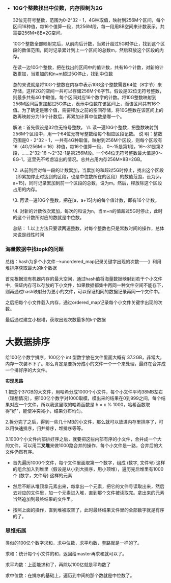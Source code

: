 - ### 10G个整数找出中位数，内存限制为2G

  32位无符号整数，范围为0-2^32 - 1，4G种取值，映射到256M个区间，每个区间16种值，每16个值算一段，共256M段，每一段用8B空间来计数表示，共需要256M*8B=2G空间。

  10G个整数全部映射完后，从前向后计数，当累计超过5G时停止，找到这个区段的数值范围，同时记录累计到上一个区间的总数m，然后释放这个区段的内存。

  在读一边10G个整数，把在找出的区间中的值计数，共有16个计数，对新的计数累加，当累加的和n+m超过5G停止，找到中位数

  总的来说就是将10G个整数在内存中表示10G这个整数需要64位（8字节）来存储，这样2G的空间一共可以存储256M个8字节。假设是32位无符号整数，则最多共有4G中取值，每个区间对应16个数字的计数。将10G整数映射到256M区间后累加超过5G停止，表示中位数在该区间上，而该区间共有16个值。为了确定是哪个值，需要释放之前的空间存储，将10G整数在该区间上的数再映射分为16个计数后，再累加计算中位数是哪一个。

  

  解法：首先假设是32位无符号整数。
\1. 读一遍10G个整数，把整数映射到256M个区段中，用一个64位无符号整数给每个相应区段记数。
  说 明：整数范围是0 - 2^32 - 1，一共有4G种取值，映射到256M个区段，则每个区段有16（4G/256M = 16）种值，每16个值算一段， 0～15是第1段，16～31是第2段，……2^32-16 ～2^32-1是第256M段。一个64位无符号整数最大值是0～8G-1，这里先不考虑溢出的情况。总共占用内存256M×8B=2GB。

  \2. 从前到后对每一段的计数累加，当累加的和超过5G时停止，找出这个区段（即累加停止时达到的区段，也是中位数所在的区段）的数值范围，设为[a，a+15]，同时记录累加到前一个区段的总数，设为m。然后，释放除这个区段占用的内存。

  \3. 再读一遍10G个整数，把在[a，a+15]内的每个值计数，即有16个计数。

  \4. 对新的计数依次累加，每次的和设为n，当m+n的值超过5G时停止，此时的这个计数所对应的数就是中位数。

  总结：
1.以上方法只要读两遍整数，对每个整数也只是常数时间的操作，总体来说是线性时间
  

  
### 海量数据中找topk的问题
  
总结：hash为多个小文件-->unordered_map记录关键字出现的次数——》利用堆排序获取最大的k个数据
  
首先根据现有机器内存的最大空间，通过hash值将海量数据映射到若干个小文件中，保证内存可以存放的下小文件，如果数据都集中再同一种文件空间不能存下，则再通过hash映射分为更小的文件，可以保证相同的数据记录再同一个文件中。
  
之后把每个小文件载入内存，通过ordered_map记录每个小文件关键字出现的次数。
  
最后通过建立小根堆，获取出现次数最多的k个数据
  

  
# 大数据排序
  
给100亿个数字排序，100亿个 int 型数字放在文件里面大概有 37.2GB，非常大，内存一次装不下了。那么肯定是要拆分成小的文件一个一个来处理，最终在合并成一个排好序的大文件。
  
**实现思路**
  
  1.把这个37GB的大文件，用哈希分成1000个小文件，每个小文件平均38MB左右（理想情况），把100亿个数字对1000取模，模出来的结果在0到999之间，每个结果对应一个文件，所以我这里取的哈希函数是 h = x % 1000，哈希函数取得"好"，能使冲突减小，结果分布均匀。

  2.拆分完了之后，得到一些几十MB的小文件，那么就可以放进内存里排序了，可以用快速排序，归并排序，堆排序等等。

  3.1000个小文件内部排好序之后，就要把这些内部有序的小文件，合并成一个大的文件，可以用**二叉堆**来做1000路合并的操作，每个小文件是一路，合并后的大文件仍然有序。

  - 首先遍历1000个文件，每个文件里面取第一个数字，组成 (数字, 文件号) 这样的组合加入到堆里（假设是从小到大排序，用小顶堆），遍历完后堆里有1000个 (数字，文件号) 这样的元素
- 然后不断从堆顶拿元素出来，每拿出一个元素，把它的文件号读取出来，然后去对应的文件里，加一个元素进入堆，直到那个文件被读取完。拿出来的元素当然追加到最终结果的文件里。
  
- 按照上面的操作，直到堆被取空了，此时最终结果文件里的全部数字就是有序的了。
  
### 思维拓展
  
类似的100亿个数字求和，求中位数，求平均数，套路就是一样的了。
  
求和：统计每个小文件的和，返回给master再求和就可以了。
  
求平均数：上面能求和了，再除以100亿就是平均数了
  
求中位数：在排序的基础上，遍历到中间的那个数就是中位数了。